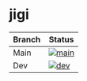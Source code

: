 # jigi

| Branch | Status                                                                                                                                    |
|--------|-------------------------------------------------------------------------------------------------------------------------------------------|
| Main   | [![main](https://github.com/hackia/jigi/actions/workflows/main.yml/badge.svg)](https://github.com/hackia/jigi/actions/workflows/main.yml) |
| Dev    | [![dev](https://github.com/hackia/jigi/actions/workflows/dev.yml/badge.svg)](https://github.com/hackia/jigi/actions/workflows/dev.yml)    |
